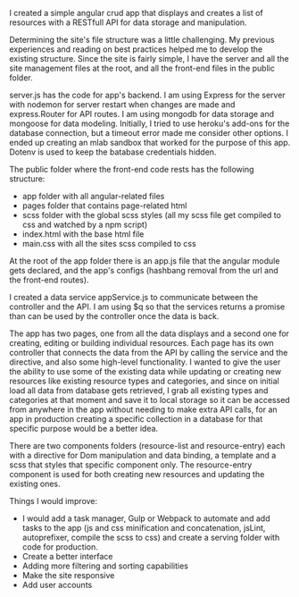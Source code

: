 I created a simple angular crud app that displays and creates a list of resources with a RESTfull API for data storage and manipulation.

 Determining the site's file structure was a little challenging. My previous experiences and reading on best practices helped me to develop the existing structure. Since the site is fairly simple, I have the server and all the site management files at the root, and all the front-end files in the public folder.

 server.js has the code for app's backend. I am using Express for the server with nodemon for server restart when changes are made and express.Router for API routes. I am using mongodb for data storage and mongoose for data modeling. Initially, I tried to use heroku's add-ons for the database connection, but a timeout error made me consider other options. I ended up creating an mlab sandbox that worked for the purpose of this app. Dotenv is used to keep the batabase credentials hidden.

 The public folder where the front-end code rests has the following structure:
  - app folder with all angular-related files
  - pages folder that contains page-related html
  - scss folder with the global scss styles (all my scss file get compiled to css and watched by a npm script)
  - index.html with the base html file
  - main.css with all the sites scss compiled to css

At the root of the app folder there is an app.js file that the angular module gets declared, and the app's configs (hashbang removal from the url and the front-end routes).

I created a data service appService.js to communicate between the controller and the API. I am using $q so that the services returns a promise than can be used by the controller once the data is back.

The app has two pages, one from all the data displays and a second one for creating, editing or building individual resources. Each page has its own controller that connects the data from the API by calling the service and the directive, and also some high-level functionality. I wanted to give the user the ability to use some of the existing data while updating or creating new resources like existing resource types and categories, and since on initial load all data from database gets retrieved, I grab all existing types and categories at that moment and save it to local storage so it can be accessed from anywhere in the app without needing to make extra API calls, for an app in production creating a specific collection in a database for that specific purpose would be a better idea.

There are two components folders (resource-list and resource-entry) each with a directive for Dom manipulation and data binding, a template and a scss that styles that specific component only.
The resource-entry component is used for both creating new resources and updating the existing ones.

Things I would improve:
  - I would add a task manager, Gulp or Webpack to automate and add tasks to the app (js and css minification and concatenation, jsLint, autoprefixer, compile the scss to css) and create a serving folder with code for production.
  - Create a better interface
  - Adding more filtering and sorting capabilities
  - Make the site responsive
  - Add user accounts
